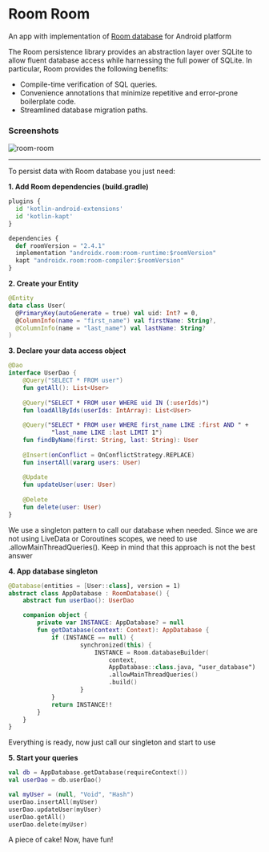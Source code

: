 # Room Room
An app with implementation of [Room database](https://developer.android.com/training/data-storage/room) for Android platform

The Room persistence library provides an abstraction layer over SQLite to allow fluent database access while harnessing the full power of SQLite. In particular, Room provides the following benefits:

-   Compile-time verification of SQL queries.
-   Convenience annotations that minimize repetitive and error-prone boilerplate code.
-   Streamlined database migration paths.

### Screenshots

![room-room](https://github.com/VoidHash/room-room/assets/8929413/d282fd15-9278-48a1-83fb-658354ac319c)

---

To persist data with Room database you just need:


**1. Add Room dependencies (build.gradle)**
```python
plugins {  
  id 'kotlin-android-extensions'  
  id 'kotlin-kapt'  
}

dependencies {  
  def roomVersion = "2.4.1"  
  implementation "androidx.room:room-runtime:$roomVersion"  
  kapt "androidx.room:room-compiler:$roomVersion"
}
```
**2. Create your Entity**
```kotlin
@Entity   
data class User(  
  @PrimaryKey(autoGenerate = true) val uid: Int? = 0,  
  @ColumnInfo(name = "first_name") val firstName: String?,  
  @ColumnInfo(name = "last_name") val lastName: String?  
)
```
**3. Declare your data access object**
```kotlin
@Dao  
interface UserDao {  
    @Query("SELECT * FROM user")  
    fun getAll(): List<User>  
  
    @Query("SELECT * FROM user WHERE uid IN (:userIds)")  
    fun loadAllByIds(userIds: IntArray): List<User>  
  
    @Query("SELECT * FROM user WHERE first_name LIKE :first AND " +  
            "last_name LIKE :last LIMIT 1")  
    fun findByName(first: String, last: String): User  
  
    @Insert(onConflict = OnConflictStrategy.REPLACE)  
    fun insertAll(vararg users: User)  
  
    @Update
    fun updateUser(user: User)  
  
    @Delete  
	fun delete(user: User)  
}
```

We use a singleton pattern to call our database when needed. Since we are not using LiveData or Coroutines scopes, we need to use .allowMainThreadQueries(). Keep in mind that this approach is not the best answer 

**4. App database singleton**
```kotlin
@Database(entities = [User::class], version = 1)  
abstract class AppDatabase : RoomDatabase() {  
	abstract fun userDao(): UserDao

	companion object {  
        private var INSTANCE: AppDatabase? = null
		fun getDatabase(context: Context): AppDatabase {  
			if (INSTANCE == null) {
					synchronized(this) {  
						INSTANCE = Room.databaseBuilder(  
	                        context,  
							AppDatabase::class.java, "user_database")  
                            .allowMainThreadQueries()  
                            .build()
                    }  
			}  
            return INSTANCE!!  
        }  
    }  
}
```
Everything is ready, now just call our singleton and start to use

**5. Start your queries**
```kotlin
val db = AppDatabase.getDatabase(requireContext())  
val userDao = db.userDao()

val myUser = (null, "Void", "Hash")
userDao.insertAll(myUser)
userDao.updateUser(myUser)
userDao.getAll()
userDao.delete(myUser)
```

A piece of cake! Now, have fun!
